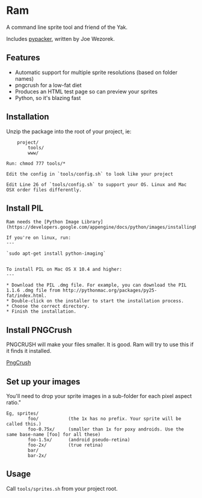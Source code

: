 Ram
=======
A command line sprite tool and friend of the Yak.

Includes [pypacker](http://jwezorek.com/2013/01/sprite-packing-in-python/), written by Joe Wezorek.

## Features
* Automatic support for multiple sprite resolutions (based on folder names)
* pngcrush for a low-fat diet
* Produces an HTML test page so can preview your sprites
* Python, so it's blazing fast

## Installation
Unzip the package into the root of your project, ie:
```
	project/
		tools/
		www/
```	
	Run: chmod 777 tools/*
	
	Edit the config in `tools/config.sh` to look like your project

	Edit Line 26 of `tools/config.sh` to support your OS. Linux and Mac OSX order files differently.


## Install PIL

	Ram needs the [Python Image Library](https://developers.google.com/appengine/docs/python/images/installingPIL). 

	If you're on linux, run:
	---

	`sudo apt-get install python-imaging`


	To install PIL on Mac OS X 10.4 and higher:
	---

	* Download the PIL .dmg file. For example, you can download the PIL 1.1.6 .dmg file from http://pythonmac.org/packages/py25-fat/index.html.
	* Double-click on the installer to start the installation process.
	* Choose the correct directory.
	* Finish the installation.


## Install PNGCrush

PNGCRUSH will make your files smaller. It is good. Ram will
try to use this if it finds it installed.

[PngCrush](http://www.hmug.org/pub/MacOS_X/BSD/Applications/Graphics/pngcrush/)


## Set up your images

You'll need to drop your sprite images in a sub-folder for each pixel aspect ratio."
```
Eg, sprites/
	    foo/           (the 1x has no prefix. Your sprite will be called this.)
	    foo-0.75x/     (smaller than 1x for poxy androids. Use the same base-name [foo] for all these)
	    foo-1.5x/      (android pseudo-retina)
	    foo-2x/        (true retina)
	    bar/
	    bar-2x/
```
## Usage
Call `tools/sprites.sh` from your project root.

